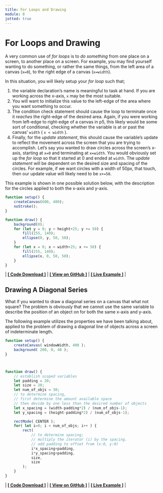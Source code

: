 ```yaml
---
title: For Loops and Drawing
module: 8
jotted: true
---
```


# For Loops and Drawing

A very common use of _for loops_ is to _do something_ from one place on a screen, to another place on a screen. For example, you may find yourself wanting to do something, or rather the same things, from the left area of a canvas (`x=0`), to the right edge of a canvas (`x=width`).

In this situation, you will likely setup your _for loop_ such that;

1. the variable declaration’s name is meaningful to task at hand. If you are working across the x-axis, `x` may be the most suitable.
2. You will want to initialize this value to the left-edge of the area where you want something to occur.
3. The condition check statement should cause the loop to terminate once it _reaches_ the right-edge of the desired area. Again, if you were working from left-edge to right-edge of a canvas in p5, this likely would be some sort of conditional, checking whether the variable is at or past the canvas’ `width` ( `x < width` ).
4. Finally, for the _update statement_, this should cause the variable’s update to reflect the movement across the screen that you are trying to accomplish. Let’s say you wanted to draw circles across the screen’s x-axis, starting at `x=0` and terminating at `x=width`. You would obviously set up the _for loop_ so that it started at 0 and ended at `width`. The _update statement_ will be dependent on the desired size and spacing of the circles. For example, if we want circles with a width of 50px, that touch, then our update value will likely need to be `x+=50`.

This example is shown in one possible solution below, with the description for the circles applied to both the x-axis and y-axis.

```js
function setup() {
	createCanvas(600, 400);
	noStroke();
}

function draw() {
	background(0);
	for (let y = 0; y < height+25; y += 50) {
		fill(255, 140);
		ellipse(0, y, 50, 50);
	}
	for (let x = 0; x < width+25; x += 50) {
		fill(255, 140);
		ellipse(x, 0, 50, 50);
	}
}
```


<div id="jotted-demo-1" class="jotted-theme-stacked"></div>

<script>
	new Jotted(document.querySelector("#jotted-demo-1"), {
	files: [
		{
			type: "js",
			url:"https://raw.githubusercontent.com/Montana-Media-Arts/120_CreativeCoding/master/lecture_code/08/06_for_loops_drawing_01/sketch.js"
		},
        {
            type: "html",
            hide: true,
            url:"../../../p5_resources/index.html"
        }
    ],
    showBlank: false,
    showResult: true,
    plugins: [
        { name: 'ace', options: { "maxLines": 50 } },
        // { name: 'console', options: { autoClear: true } },
    ]
});
</script>

| [**[ Code Download ]**](https://github.com/Montana-Media-Arts/120_CreativeCoding/raw/master/lecture_code/08/06_for_loops_drawing_01/06_for_loops_drawing_01.zip) | [**[ View on GitHub ]**](https://github.com/Montana-Media-Arts/120_CreativeCoding/raw/master/lecture_code/08/06_for_loops_drawing_01/) | [**[ Live Example ]**](https://montana-media-arts.github.io/120_CreativeCoding/lecture_code/08/06_for_loops_drawing_01/) |



## Drawing A Diagonal Series

What if you wanted to draw a diagonal series on a canvas that what not square? The problem is obviously that we cannot use the same variable to describe the position of an object on for both the same x-axis and y-axis.

The following example utilizes the properties we have been talking about, applied to the problem of drawing a diagonal line of objects across a screen of indeterminate length.

```js
function setup() {
	createCanvas( windowWidth, 400 );
	background( 200, 0, 40 );
}



function draw() {
	// establish scoped variables
	let padding = 20;
	let size = 20;
	let num_of_objs = 30;
	// to determine spacing,
	// first determine the amount available space
	// then devide by one less than the desired number of objects
	let x_spacing = (width-padding*2) / (num_of_objs-1);
	let y_spacing = (height-padding*2) / (num_of_objs-1);

	rectMode( CENTER );
	for( let i=0; i < num_of_objs; i++ ) {
		rect(
			// to determine spacing;
			// multiply the iterator (i) by the spacing.
			// add padding to offset from (x:0, y:0)
			i*x_spacing+padding,
			i*y_spacing+padding,
			size,
			size
		);
	}
}
```


<div id="jotted-demo-2" class="jotted-theme-stacked"></div>

<script>
	new Jotted(document.querySelector("#jotted-demo-2"), {
	files: [
		{
			type: "js",
			url:"https://raw.githubusercontent.com/Montana-Media-Arts/120_CreativeCoding/master/lecture_code/08/07_for_diagnolDrawing_01/sketch.js"
		},
        {
            type: "html",
            hide: true,
            url:"../../../p5_resources/index.html"
        }
    ],
    showBlank: false,
    showResult: true,
    plugins: [
        { name: 'ace', options: { "maxLines": 50 } },
        // { name: 'console', options: { autoClear: true } },
    ]
});
</script>

| [**[ Code Download ]**](https://github.com/Montana-Media-Arts/120_CreativeCoding/raw/master/lecture_code/08/07_for_diagnolDrawing_01/07_for_diagnolDrawing_01.zip) | [**[ View on GitHub ]**](https://github.com/Montana-Media-Arts/120_CreativeCoding/raw/master/lecture_code/08/07_for_diagnolDrawing_01/) | [**[ Live Example ]**](https://montana-media-arts.github.io/120_CreativeCoding/lecture_code/08/07_for_diagnolDrawing_01/) |
